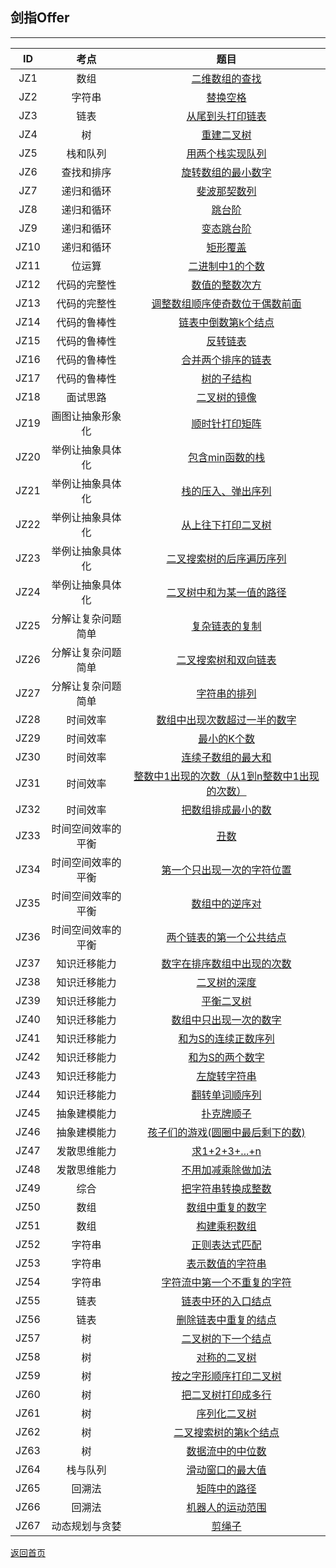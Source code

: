 ## **剑指Offer**
--------------------

|ID|考点|题目|
|:-:|:-:|:-:|
|JZ1|数组|[二维数组的查找](https://maxwell-l.github.io/WriteSomething/SwordOffer/find)|
|JZ2|字符串|[替换空格](https://maxwell-l.github.io/WriteSomething/SwordOffer/replacespace)|
|JZ3|链表|[从尾到头打印链表](https://maxwell-l.github.io/WriteSomething/SwordOffer/printlist)|
|JZ4|树|[重建二叉树](https://maxwell-l.github.io/WriteSomething/SwordOffer/rebuildbinarytree)|
|JZ5|栈和队列|[用两个栈实现队列](https://maxwell-l.github.io/WriteSomething/SwordOffer/queue)|
|JZ6|查找和排序|[旋转数组的最小数字](https://maxwell-l.github.io/WriteSomething/SwordOffer/minnumberinrotatearray)|
|JZ7|递归和循环|[斐波那契数列](https://github.com/Maxwell-L/SwordOffer/blob/master/Code/FibonacciSolution.java)|
|JZ8|递归和循环|[跳台阶](https://github.com/Maxwell-L/SwordOffer/blob/master/Code/JumpFloorSolution.java)|
|JZ9|递归和循环|[变态跳台阶](https://github.com/Maxwell-L/SwordOffer/blob/master/Code/JumpFloorIISolution.java)|
|JZ10|递归和循环|[矩形覆盖](https://github.com/Maxwell-L/SwordOffer/blob/master/Code/RectCoverSolution.java)|
|JZ11|位运算|[二进制中1的个数](https://github.com/Maxwell-L/SwordOffer/blob/master/Code/NumberOf1Solution.java)|
|JZ12|代码的完整性|[数值的整数次方](https://github.com/Maxwell-L/SwordOffer/blob/master/Code/PowerSolution.java)|
|JZ13|代码的完整性|[调整数组顺序使奇数位于偶数前面](https://github.com/Maxwell-L/SwordOffer/blob/master/Code/ReOrderArraySolution.java)|
|JZ14|代码的鲁棒性|[链表中倒数第k个结点](https://github.com/Maxwell-L/SwordOffer/blob/master/Code/FindKthToTailSolution.java)|
|JZ15|代码的鲁棒性|[反转链表](https://github.com/Maxwell-L/SwordOffer/blob/master/Code/ReverseListSolution.java)|
|JZ16|代码的鲁棒性|[合并两个排序的链表](https://github.com/Maxwell-L/SwordOffer/blob/master/Code/MergeSolution.java)|
|JZ17|代码的鲁棒性|[树的子结构](https://github.com/Maxwell-L/SwordOffer/blob/master/Code/HasSubtreeSolution.java)|
|JZ18|面试思路|[二叉树的镜像](https://github.com/Maxwell-L/SwordOffer/blob/master/Code/MirrorSolution.java)|
|JZ19|画图让抽象形象化|[顺时针打印矩阵](https://github.com/Maxwell-L/SwordOffer/blob/master/Code/PrintMatrixSolution.java)|
|JZ20|举例让抽象具体化|[包含min函数的栈](https://github.com/Maxwell-L/SwordOffer/blob/master/Code/MinStackSolution.java)|
|JZ21|举例让抽象具体化|[栈的压入、弹出序列](https://github.com/Maxwell-L/SwordOffer/blob/master/Code/IsPopOrderSolution.java)|
|JZ22|举例让抽象具体化|[从上往下打印二叉树](https://github.com/Maxwell-L/SwordOffer/blob/master/Code/PrintFromTopToBottomSolution.java)|
|JZ23|举例让抽象具体化|[二叉搜索树的后序遍历序列](https://github.com/Maxwell-L/SwordOffer/blob/master/Code/VerifySquenceOfBSTSolution.java)|
|JZ24|举例让抽象具体化|[二叉树中和为某一值的路径](https://github.com/Maxwell-L/SwordOffer/blob/master/Code/FindPathSolution.java)|
|JZ25|分解让复杂问题简单|[复杂链表的复制](https://github.com/Maxwell-L/SwordOffer/blob/master/Code/CloneSolution.java)|
|JZ26|分解让复杂问题简单|[二叉搜索树和双向链表](https://github.com/Maxwell-L/SwordOffer/blob/master/Code/ConvertSolution.java)|
|JZ27|分解让复杂问题简单|[字符串的排列](https://github.com/Maxwell-L/SwordOffer/blob/master/Code/PermutationSolution.java)|
|JZ28|时间效率|[数组中出现次数超过一半的数字](https://github.com/Maxwell-L/SwordOffer/blob/master/Code/MoreThanHalfNumSolution.java)|
|JZ29|时间效率|[最小的K个数](https://github.com/Maxwell-L/SwordOffer/blob/master/Code/GetLeastNumbersSolution.java)|
|JZ30|时间效率|[连续子数组的最大和](https://github.com/Maxwell-L/SwordOffer/blob/master/Code/FindGreatestSumOfSubArraySolution.java)|
|JZ31|时间效率|[整数中1出现的次数（从1到n整数中1出现的次数）](https://github.com/Maxwell-L/SwordOffer/blob/master/Code/NumberOf1Between1AndNSolution.java)|
|JZ32|时间效率|[把数组排成最小的数](https://maxwell-l.github.io/WriteSomething/SwordOffer/printmin)|
|JZ33|时间空间效率的平衡|[丑数](https://maxwell-l.github.io/WriteSomething/SwordOffer/uglynumber)|
|JZ34|时间空间效率的平衡|[第一个只出现一次的字符位置](https://maxwell-l.github.io/WriteSomething/SwordOffer/firstnotrepeatingchar)|
|JZ35|时间空间效率的平衡|[数组中的逆序对](https://maxwell-l.github.io/WriteSomething/SwordOffer/inversepairs)|
|JZ36|时间空间效率的平衡|[两个链表的第一个公共结点](https://maxwell-l.github.io/WriteSomething/SwordOffer/findfirstcommonnode)|
|JZ37|知识迁移能力|[数字在排序数组中出现的次数](https://github.com/Maxwell-L/SwordOffer/blob/master/Code/GetNumberOfKSolution.java)|
|JZ38|知识迁移能力|[二叉树的深度](https://github.com/Maxwell-L/SwordOffer/blob/master/Code/TreeDepthSolution.java)|
|JZ39|知识迁移能力|[平衡二叉树](https://github.com/Maxwell-L/SwordOffer/blob/master/Code/IsBalancedSolution.java)|
|JZ40|知识迁移能力|[数组中只出现一次的数字](https://github.com/Maxwell-L/SwordOffer/blob/master/Code/FindNumsAppearOnceSolution.java)|
|JZ41|知识迁移能力|[和为S的连续正数序列](https://github.com/Maxwell-L/SwordOffer/blob/master/Code/FindContinuousSequenceSolution.java)|
|JZ42|知识迁移能力|[和为S的两个数字](https://github.com/Maxwell-L/SwordOffer/blob/master/Code/FindNumbersWithSumSolution.java)|
|JZ43|知识迁移能力|[左旋转字符串](https://github.com/Maxwell-L/SwordOffer/blob/master/Code/LeftRotateStringSolution.java)|
|JZ44|知识迁移能力|[翻转单词顺序列](https://github.com/Maxwell-L/SwordOffer/blob/master/Code/ReverseSentenceSolution.java)|
|JZ45|抽象建模能力|[扑克牌顺子](https://maxwell-l.github.io/WriteSomething/SwordOffer/poker)|
|JZ46|抽象建模能力|[孩子们的游戏(圆圈中最后剩下的数)](https://maxwell-l.github.io/WriteSomething/SwordOffer/lastremain)|
|JZ47|发散思维能力|[求1+2+3+...+n](https://github.com/Maxwell-L/SwordOffer/blob/master/Code/SumSolution.java)|
|JZ48|发散思维能力|[不用加减乘除做加法](https://github.com/Maxwell-L/SwordOffer/blob/master/Code/AddSolution.java)|
|JZ49|综合|[把字符串转换成整数](https://github.com/Maxwell-L/SwordOffer/blob/master/Code/StrToIntSolution.java)|
|JZ50|数组|[数组中重复的数字](https://github.com/Maxwell-L/SwordOffer/blob/master/Code/DuplicateSolution.java)|
|JZ51|数组|[构建乘积数组](https://github.com/Maxwell-L/SwordOffer/blob/master/Code/MultiplySolution.java)|
|JZ52|字符串|[正则表达式匹配](https://maxwell-l.github.io/WriteSomething/SwordOffer/match)|
|JZ53|字符串|[表示数值的字符串](https://maxwell-l.github.io/WriteSomething/SwordOffer/isnumeric)|
|JZ54|字符串|[字符流中第一个不重复的字符](https://maxwell-l.github.io/WriteSomething/SwordOffer/firstsinglechar)|
|JZ55|链表|[链表中环的入口结点](https://github.com/Maxwell-L/SwordOffer/blob/master/Code/EntryNodeOfLoopSolution.java)|
|JZ56|链表|[删除链表中重复的结点](https://github.com/Maxwell-L/SwordOffer/blob/master/Code/DeleteDuplicationSolution.java)|
|JZ57|树|[二叉树的下一个结点](https://github.com/Maxwell-L/SwordOffer/blob/master/Code/GetNextSolution.java)|
|JZ58|树|[对称的二叉树](https://github.com/Maxwell-L/SwordOffer/blob/master/Code/IsSymmetricalSolution.java)|
|JZ59|树|[按之字形顺序打印二叉树](https://github.com/Maxwell-L/SwordOffer/blob/master/Code/PrintIISolution.java)|
|JZ60|树|[把二叉树打印成多行](https://github.com/Maxwell-L/SwordOffer/blob/master/Code/PrintSolution.java)|
|JZ61|树|[序列化二叉树]()|
|JZ62|树|[二叉搜索树的第k个结点](https://github.com/Maxwell-L/SwordOffer/blob/master/Code/KthNodeSolution.java)|
|JZ63|树|[数据流中的中位数](https://maxwell-l.github.io/WriteSomething/SwordOffer/getmedian)|
|JZ64|栈与队列|[滑动窗口的最大值](https://maxwell-l.github.io/WriteSomething/SwordOffer/slidewindow)|
|JZ65|回溯法|[矩阵中的路径](https://maxwell-l.github.io/WriteSomething/SwordOffer/haspath)|
|JZ66|回溯法|[机器人的运动范围](https://maxwell-l.github.io/WriteSomething/SwordOffer/movingcount)|
|JZ67|动态规划与贪婪|[剪绳子](https://maxwell-l.github.io/WriteSomething/SwordOffer/cutrope)|

[返回首页](https://maxwell-l.github.io/WriteSomething)